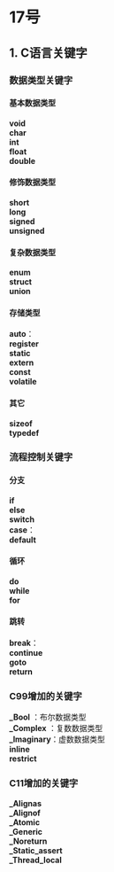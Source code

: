 # 17号
## 1. C语言关键字  
### 数据类型关键字
#### 基本数据类型  
**void**   
**char**   
**int**   
**float**   
**double**   
#### 修饰数据类型  
**short**   
**long**   
**signed**   
**unsigned**   
#### 复杂数据类型  
**enum**   
**struct**   
**union**   
#### 存储类型  
**auto**：   
**register**   
**static**   
**extern**   
**const**   
**volatile**   
#### 其它  
**sizeof**   
**typedef**   
### 流程控制关键字  
#### 分支  
**if**   
**else**  
**switch**   
**case**：   
**default**   
#### 循环  
**do**   
**while**   
**for**    
#### 跳转  
**break**：  
**continue**  
**goto**  
**return**   
### C99增加的关键字  
**_Bool** ：布尔数据类型  
**_Complex** ：复数数据类型  
**_Imaginary**：虚数数据类型  
**inline**  
**restrict**  
### C11增加的关键字
**_Alignas**  
**_Alignof**  
**_Atomic**  
**_Generic**  
**_Noreturn**  
**_Static_assert**  
**_Thread_local**  
